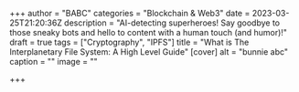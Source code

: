 +++
author = "BABC"
categories = "Blockchain & Web3"
date = 2023-03-25T21:20:36Z
description = "AI-detecting superheroes! Say goodbye to those sneaky bots and hello to content with a human touch (and humor)!"
draft = true
tags = ["Cryptography", "IPFS"]
title = "What is The Interplanetary File System: A High Level Guide"
[cover]
alt = "bunnie abc"
caption = ""
image = ""

+++
